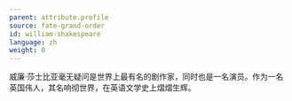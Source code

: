 ```yaml
---
parent: attribute.profile
source: fate-grand-order
id: william-shakespeare
language: zh
weight: 0
---
```


威廉·莎士比亚毫无疑问是世界上最有名的剧作家，同时也是一名演员。作为一名英国伟人，其名响彻世界，在英语文学史上熠熠生辉。
